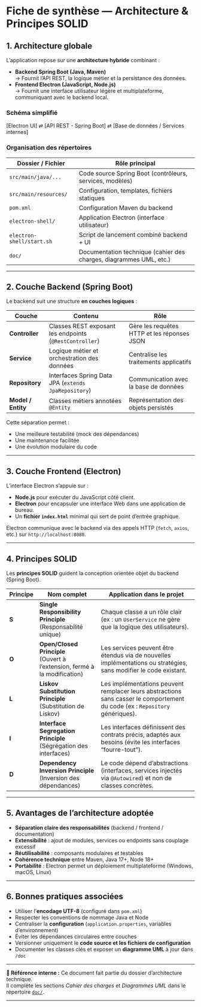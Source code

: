 # Fiche de synthèse — Architecture & Principes SOLID

## 1. Architecture globale

L’application repose sur une **architecture hybride** combinant :
- **Backend Spring Boot (Java, Maven)**  
  → Fournit l’API REST, la logique métier et la persistance des données.  
- **Frontend Electron (JavaScript, Node.js)**  
  → Fournit une interface utilisateur légère et multiplateforme, communiquant avec le backend local.  

### Schéma simplifié

[Electron UI] ⇄ [API REST - Spring Boot] ⇄ [Base de données / Services internes]



### Organisation des répertoires

| Dossier / Fichier | Rôle principal |
|--------------------|----------------|
| `src/main/java/...` | Code source Spring Boot (contrôleurs, services, modèles) |
| `src/main/resources/` | Configuration, templates, fichiers statiques |
| `pom.xml` | Configuration Maven du backend |
| `electron-shell/` | Application Electron (interface utilisateur) |
| `electron-shell/start.sh` | Script de lancement combiné backend + UI |
| `doc/` | Documentation technique (cahier des charges, diagrammes UML, etc.) |

---

## 2. Couche Backend (Spring Boot)

Le backend suit une structure **en couches logiques** :

| Couche | Contenu | Rôle |
|--------|----------|------|
| **Controller** | Classes REST exposant les endpoints (`@RestController`) | Gère les requêtes HTTP et les réponses JSON |
| **Service** | Logique métier et orchestration des données | Centralise les traitements applicatifs |
| **Repository** | Interfaces Spring Data JPA (`extends JpaRepository`) | Communication avec la base de données |
| **Model / Entity** | Classes métiers annotées `@Entity` | Représentation des objets persistés |

Cette séparation permet :
- Une meilleure testabilité (mock des dépendances)
- Une maintenance facilitée
- Une évolution modulaire du code

---

## 3. Couche Frontend (Electron)

L’interface Electron s’appuie sur :
- **Node.js** pour exécuter du JavaScript côté client.
- **Electron** pour encapsuler une interface Web dans une application de bureau.  
- Un **fichier `index.html`** minimal qui sert de point d’entrée graphique.

Electron communique avec le backend via des appels HTTP (`fetch`, `axios`, etc.) sur `http://localhost:8080`.

---

## 4. Principes SOLID

Les **principes SOLID** guident la conception orientée objet du backend (Spring Boot).

| Principe | Nom complet | Application dans le projet |
|-----------|-------------|-----------------------------|
| **S** | **Single Responsibility Principle**<br>(Responsabilité unique) | Chaque classe a un rôle clair (ex : un `UserService` ne gère que la logique des utilisateurs). |
| **O** | **Open/Closed Principle**<br>(Ouvert à l’extension, fermé à la modification) | Les services peuvent être étendus via de nouvelles implémentations ou stratégies, sans modifier le code existant. |
| **L** | **Liskov Substitution Principle**<br>(Substitution de Liskov) | Les implémentations peuvent remplacer leurs abstractions sans casser le comportement du code (ex : `Repository` génériques). |
| **I** | **Interface Segregation Principle**<br>(Ségrégation des interfaces) | Les interfaces définissent des contrats précis, adaptés aux besoins (évite les interfaces “fourre-tout”). |
| **D** | **Dependency Inversion Principle**<br>(Inversion des dépendances) | Le code dépend d’abstractions (interfaces, services injectés via `@Autowired`) et non de classes concrètes. |

---

## 5. Avantages de l’architecture adoptée

-  **Séparation claire des responsabilités** (backend / frontend / documentation)
-  **Extensibilité** : ajout de modules, services ou endpoints sans couplage excessif
-  **Réutilisabilité** : composants modulaires et testables
-  **Cohérence technique** entre Maven, Java 17+, Node 18+
-  **Portabilité** : Electron permet un déploiement multiplateforme (Windows, macOS, Linux)

---

## 6. Bonnes pratiques associées

- Utiliser l’**encodage UTF-8** (configuré dans `pom.xml`)
- Respecter les conventions de nommage Java et Node
- Centraliser la **configuration** (`application.properties`, variables d’environnement)
- Éviter les dépendances circulaires entre couches
- Versionner uniquement le **code source et les fichiers de configuration**
- Documenter les classes clés et exposer un **diagramme UML** à jour dans `/doc`

---

**📘 Référence interne :**
Ce document fait partie du dossier d’architecture technique.  
Il complète les sections *Cahier des charges* et *Diagrammes UML* dans le répertoire [`doc/`](./doc).

---


